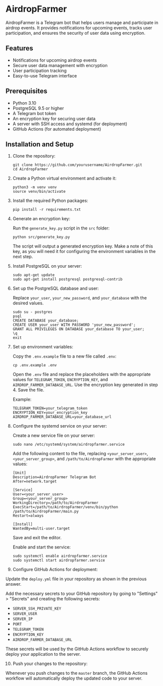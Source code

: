 # AirdropFarmer

AirdropFarmer is a Telegram bot that helps users manage and participate in airdrop events. It provides notifications for upcoming events, tracks user participation, and ensures the security of user data using encryption.

## Features

- Notifications for upcoming airdrop events
- Secure user data management with encryption
- User participation tracking
- Easy-to-use Telegram interface

## Prerequisites

- Python 3.10
- PostgreSQL 9.5 or higher
- A Telegram bot token
- An encryption key for securing user data
- A server with SSH access and systemd (for deployment)
- GitHub Actions (for automated deployment)

## Installation and Setup

1. Clone the repository:

   ```
   git clone https://github.com/yourusername/AirdropFarmer.git
   cd AirdropFarmer
   ```

2. Create a Python virtual environment and activate it:

   ```
   python3 -m venv venv
   source venv/bin/activate
   ```

3. Install the required Python packages:

   ```
   pip install -r requirements.txt
   ```

4. Generate an encryption key:

   Run the `generate_key.py` script in the `src` folder:

   ```
   python src/generate_key.py
   ```

   The script will output a generated encryption key. Make a note of this key, as you will need it for configuring the environment variables in the next step.

5. Install PostgreSQL on your server:

   ```
   sudo apt-get update
   sudo apt-get install postgresql postgresql-contrib
   ```

6. Set up the PostgreSQL database and user:

   Replace `your_user`, `your_new_password`, and `your_database` with the desired values.

   ```
   sudo su - postgres
   psql
   CREATE DATABASE your_database;
   CREATE USER your_user WITH PASSWORD 'your_new_password';
   GRANT ALL PRIVILEGES ON DATABASE your_database TO your_user;
   \q
   exit
   ```

7. Set up environment variables:

   Copy the `.env.example` file to a new file called `.env`:
   ```
   cp .env.example .env
   ```

   Open the `.env` file and replace the placeholders with the appropriate values for `TELEGRAM_TOKEN`, `ENCRYPTION_KEY`, and `AIRDROP_FARMER_DATABASE_URL`. Use the encryption key generated in step 4. Save the file.

   Example:
   ```
   TELEGRAM_TOKEN=your_telegram_token
   ENCRYPTION_KEY=your_encryption_key
   AIRDROP_FARMER_DATABASE_URL=your_database_url
   ```

8. Configure the systemd service on your server:

   Create a new service file on your server:

   ```
   sudo nano /etc/systemd/system/airdropfarmer.service
   ```

   Add the following content to the file, replacing `<your_server_user>`, `<your_server_group>`, and `/path/to/AirdropFarmer` with the appropriate values:

   ```
   [Unit]
   Description=AirdropFarmer Telegram Bot
   After=network.target

   [Service]
   User=<your_server_user>
   Group=<your_server_group>
   WorkingDirectory=/path/to/AirdropFarmer
   ExecStart=/path/to/AirdropFarmer/venv/bin/python /path/to/AirdropFarmer/main.py
   Restart=always

   [Install]
   WantedBy=multi-user.target
   ```

   Save and exit the editor.

   Enable and start the service:

   ```
   sudo systemctl enable airdropfarmer.service
   sudo systemctl start airdropfarmer.service
   ```

9. Configure GitHub Actions for deployment:

Update the `deploy.yml` file in your repository as shown in the previous answer.

Add the necessary secrets to your GitHub repository by going to "Settings" > "Secrets" and creating the following secrets:

- `SERVER_SSH_PRIVATE_KEY`
- `SERVER_USER`
- `SERVER_IP`
- `PORT`
- `TELEGRAM_TOKEN`
- `ENCRYPTION_KEY`
- `AIRDROP_FARMER_DATABASE_URL`

These secrets will be used by the GitHub Actions workflow to securely deploy your application to the server.

10. Push your changes to the repository:

Whenever you push changes to the `master` branch, the GitHub Actions workflow will automatically deploy the updated code to your server.

